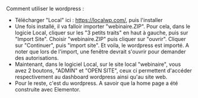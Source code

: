 Comment utiliser le wordpress :

- Télécharger "Local" ici : https://localwp.com/, puis l'installer
- Une fois installé, il va falloir importer "webinaire.ZIP". Pour cela, dans le logicie Local, cliquer sur les "3 petits traits" en haut à gauche, puis sur "Import Site". Choisir "webinaire.ZIP" puis cliquer sur "ouvrir". Cliquer sur "Continuer", puis "import site". Et voila, le wordpress est importé. A noter que lors de l'import, une fenêtre devrait s'ouvrir pour demander des autorisations.
- Maintenant, dans le logiciel Local, sur le site local "webinaire", vous avez 2 boutons, "ADMIN" et "OPEN SITE", ceux ci permettent d'accéder respectivement au dashboard wordpress ainsi qu'au site web.
- Pour le reste, c'est du wordpress. A savoir que la home page a été construite avec Elementor.
